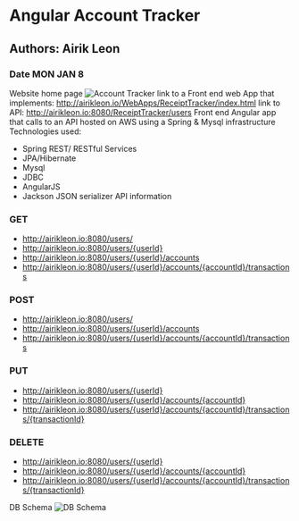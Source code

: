 # Angular Account Tracker
## Authors: Airik Leon
### Date MON JAN 8 

Website home page
![Account Tracker](https://i.imgur.com/YEK8Ldu.png)
link to a Front end web App that implements: http://airikleon.io/WebApps/ReceiptTracker/index.html
link to API: http://airikleon.io:8080/ReceiptTracker/users
Front end Angular app that calls to an API hosted on AWS using a Spring & Mysql infrastructure
Technologies used: 
- Spring REST/ RESTful Services
- JPA/Hibernate
- Mysql 
- JDBC 
- AngularJS
- Jackson JSON serializer 
API information 
### GET
- http://airikleon.io:8080/users/ 
- http://airikleon.io:8080/users/{userId}
- http://airikleon.io:8080/users/{userId}/accounts
- http://airikleon.io:8080/users/{userId}/accounts/{accountId}/transactions

### POST
- http://airikleon.io:8080/users/ 
- http://airikleon.io:8080/users/{userId}/accounts
- http://airikleon.io:8080/users/{userId}/accounts/{accountId}/transactions

### PUT
- http://airikleon.io:8080/users/{userId}
- http://airikleon.io:8080/users/{userId}/accounts/{accountId}
- http://airikleon.io:8080/users/{userId}/accounts/{accountId}/transactions/{transactionId}

### DELETE
- http://airikleon.io:8080/users/{userId}
- http://airikleon.io:8080/users/{userId}/accounts/{accountId}
- http://airikleon.io:8080/users/{userId}/accounts/{accountId}/transactions/{transactionId}

DB Schema 
![DB Schema](https://i.imgur.com/OCqghLL.png)